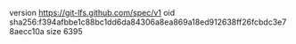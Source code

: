 version https://git-lfs.github.com/spec/v1
oid sha256:f394afbbe1c88bc1dd6da84306a8ea869a18ed912638ff26fcbdc3e78aecc10a
size 6395
